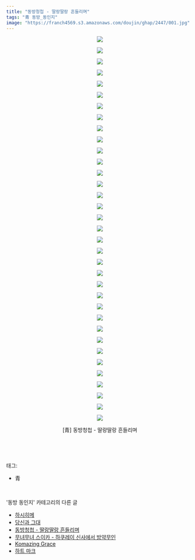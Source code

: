 ```yaml
---
title: "동방청첩 - 딸랑딸랑 흔들리며"
tags: "青 동방_동인지"
image: "https://franch4569.s3.amazonaws.com/doujin/ghap/2447/001.jpg"
---
```

<div class="article">
<p style="text-align: center; clear: none; float: none;"><img src="{{ site.imgserver2 }}/ghap/2447/001.jpg"/></p>
<p style="text-align: center; clear: none; float: none;"><img src="{{ site.imgserver2 }}/ghap/2447/002.jpg"/></p>
<p style="text-align: center; clear: none; float: none;"><img src="{{ site.imgserver2 }}/ghap/2447/003.jpg"/></p>
<p style="text-align: center; clear: none; float: none;"><img src="{{ site.imgserver2 }}/ghap/2447/004.jpg"/></p>
<p style="text-align: center; clear: none; float: none;"><img src="{{ site.imgserver2 }}/ghap/2447/005.jpg"/></p>
<p style="text-align: center; clear: none; float: none;"><img src="{{ site.imgserver2 }}/ghap/2447/006.jpg"/></p>
<p style="text-align: center; clear: none; float: none;"><img src="{{ site.imgserver2 }}/ghap/2447/007.jpg"/></p>
<p style="text-align: center; clear: none; float: none;"><img src="{{ site.imgserver2 }}/ghap/2447/008.jpg"/></p>
<p style="text-align: center; clear: none; float: none;"><img src="{{ site.imgserver2 }}/ghap/2447/009.jpg"/></p>
<p style="text-align: center; clear: none; float: none;"><img src="{{ site.imgserver2 }}/ghap/2447/010.jpg"/></p>
<p style="text-align: center; clear: none; float: none;"><img src="{{ site.imgserver2 }}/ghap/2447/011.jpg"/></p>
<p style="text-align: center; clear: none; float: none;"><img src="{{ site.imgserver2 }}/ghap/2447/012.jpg"/></p>
<p style="text-align: center; clear: none; float: none;"><img src="{{ site.imgserver2 }}/ghap/2447/013.jpg"/></p>
<p style="text-align: center; clear: none; float: none;"><img src="{{ site.imgserver2 }}/ghap/2447/014.jpg"/></p>
<p style="text-align: center; clear: none; float: none;"><img src="{{ site.imgserver2 }}/ghap/2447/015.jpg"/></p>
<p style="text-align: center; clear: none; float: none;"><img src="{{ site.imgserver2 }}/ghap/2447/016.jpg"/></p>
<p style="text-align: center; clear: none; float: none;"><img src="{{ site.imgserver2 }}/ghap/2447/017.jpg"/></p>
<p style="text-align: center; clear: none; float: none;"><img src="{{ site.imgserver2 }}/ghap/2447/018.jpg"/></p>
<p style="text-align: center; clear: none; float: none;"><img src="{{ site.imgserver2 }}/ghap/2447/019.jpg"/></p>
<p style="text-align: center; clear: none; float: none;"><img src="{{ site.imgserver2 }}/ghap/2447/020.jpg"/></p>
<p style="text-align: center; clear: none; float: none;"><img src="{{ site.imgserver2 }}/ghap/2447/021.jpg"/></p>
<p style="text-align: center; clear: none; float: none;"><img src="{{ site.imgserver2 }}/ghap/2447/022.jpg"/></p>
<p style="text-align: center; clear: none; float: none;"><img src="{{ site.imgserver2 }}/ghap/2447/023.jpg"/></p>
<p style="text-align: center; clear: none; float: none;"><img src="{{ site.imgserver2 }}/ghap/2447/024.jpg"/></p>
<p style="text-align: center; clear: none; float: none;"><img src="{{ site.imgserver2 }}/ghap/2447/025.jpg"/></p>
<p style="text-align: center; clear: none; float: none;"><img src="{{ site.imgserver2 }}/ghap/2447/026.jpg"/></p>
<p style="text-align: center; clear: none; float: none;"><img src="{{ site.imgserver2 }}/ghap/2447/027.jpg"/></p>
<p style="text-align: center; clear: none; float: none;"><img src="{{ site.imgserver2 }}/ghap/2447/028.jpg"/></p>
<p style="text-align: center; clear: none; float: none;"><img src="{{ site.imgserver2 }}/ghap/2447/029.jpg"/></p>
<p style="text-align: center; clear: none; float: none;"><img src="{{ site.imgserver2 }}/ghap/2447/030.jpg"/></p>
<p style="text-align: center; clear: none; float: none;"><img src="{{ site.imgserver2 }}/ghap/2447/031.jpg"/></p>
<p style="text-align: center; clear: none; float: none;"><img src="{{ site.imgserver2 }}/ghap/2447/032.jpg"/></p>
<p style="text-align: center; clear: none; float: none;"><img src="{{ site.imgserver2 }}/ghap/2447/033.jpg"/></p>
<p style="text-align: center; clear: none; float: none;"><img src="{{ site.imgserver2 }}/ghap/2447/034.jpg"/></p>
<p style="text-align: center; clear: none; float: none;"><img src="{{ site.imgserver2 }}/ghap/2447/035.jpg"/></p>
<p style="text-align: center; clear: none; float: none;">[青] 동방청첩 - 딸랑딸랑 흔들리며</p>
<p><br/></p>
</div><br/>
<div class="tagTrail">
<p>태그: </p>
<ul>
<li>青</li>
</ul>
</div><br/>
<div class="another">
<p>'동방 동인지' 카테고리의 다른 글</p>
<ul>
<li><a href="/ghap_2450">하시히메</a></li>
<li><a href="/ghap_2449">당신과 그대</a></li>
<li><a href="/ghap_2447">동방청첩 - 딸랑딸랑 흔들리며</a></li>
<li><a href="/ghap_2446">무녀무녀 스이카 - 하쿠레이 신사에서 방약무인</a></li>
<li><a href="/ghap_2445">Komazing Grace</a></li>
<li><a href="/ghap_2442">하트 마크</a></li>
</ul>
</div><br/>
<div class="cb_module cb_fluid">
<div class="cb_wrt cb_profile">
</div><!-- commentList close -->
</div><br/>

